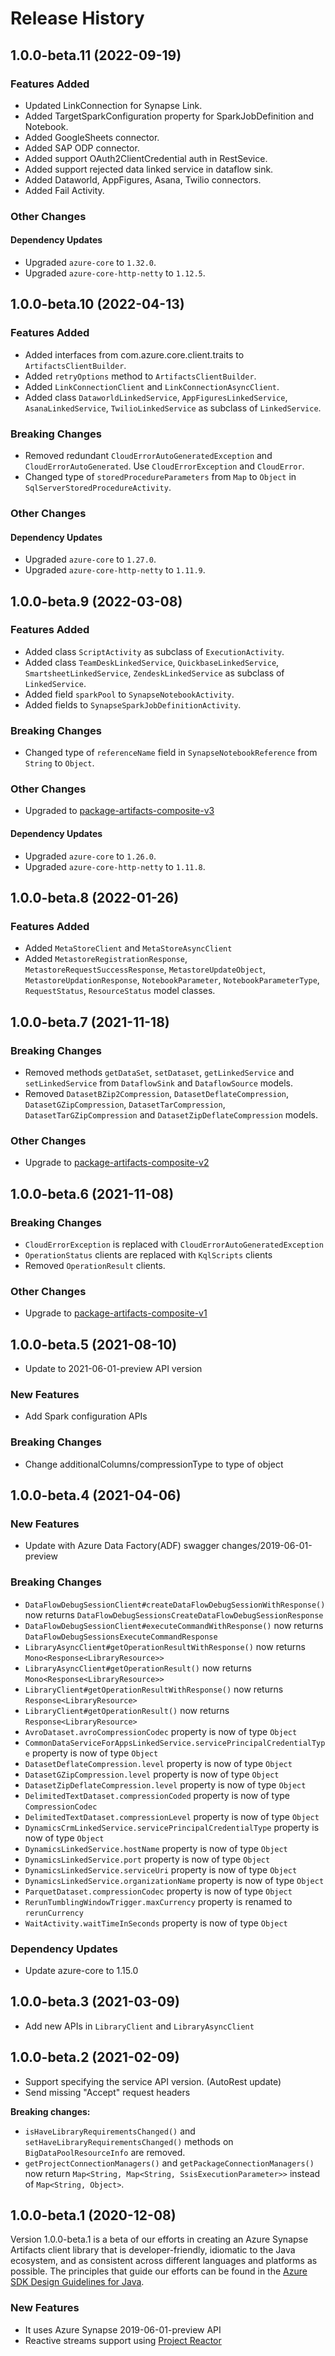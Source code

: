 # Release History

## 1.0.0-beta.11 (2022-09-19)

### Features Added

- Updated LinkConnection for Synapse Link.
- Added TargetSparkConfiguration property for SparkJobDefinition and Notebook.
- Added GoogleSheets connector.
- Added SAP ODP connector.
- Added support OAuth2ClientCredential auth in RestSevice.
- Added support rejected data linked service in dataflow sink.
- Added Dataworld, AppFigures, Asana, Twilio connectors.
- Added Fail Activity.

### Other Changes

#### Dependency Updates

- Upgraded `azure-core` to `1.32.0`.
- Upgraded `azure-core-http-netty` to `1.12.5`.

## 1.0.0-beta.10 (2022-04-13)

### Features Added

- Added interfaces from com.azure.core.client.traits to `ArtifactsClientBuilder`.
- Added `retryOptions` method to `ArtifactsClientBuilder`.
- Added `LinkConnectionClient` and `LinkConnectionAsyncClient`.
- Added class `DataworldLinkedService`, `AppFiguresLinkedService`, `AsanaLinkedService`, `TwilioLinkedService` as subclass of `LinkedService`.

### Breaking Changes

- Removed redundant `CloudErrorAutoGeneratedException` and `CloudErrorAutoGenerated`. Use `CloudErrorException` and `CloudError`.
- Changed type of `storedProcedureParameters` from `Map` to `Object` in `SqlServerStoredProcedureActivity`.

### Other Changes

#### Dependency Updates

- Upgraded `azure-core` to `1.27.0`.
- Upgraded `azure-core-http-netty` to `1.11.9`.

## 1.0.0-beta.9 (2022-03-08)

### Features Added

- Added class `ScriptActivity` as subclass of `ExecutionActivity`.
- Added class `TeamDeskLinkedService`, `QuickbaseLinkedService`, `SmartsheetLinkedService`, `ZendeskLinkedService` as subclass of `LinkedService`.
- Added field `sparkPool` to `SynapseNotebookActivity`.
- Added fields to `SynapseSparkJobDefinitionActivity`.

### Breaking Changes

- Changed type of `referenceName` field in `SynapseNotebookReference` from `String` to `Object`.

### Other Changes

- Upgraded to [package-artifacts-composite-v3](https://github.com/Azure/azure-rest-api-specs/blob/f2fb403f64e0fcb1a799c60daf980f0cde495f8f/specification/synapse/data-plane/readme.md#tag-package-artifacts-composite-v3)

#### Dependency Updates

- Upgraded `azure-core` to `1.26.0`.
- Upgraded `azure-core-http-netty` to `1.11.8`.

## 1.0.0-beta.8 (2022-01-26)

### Features Added

- Added `MetaStoreClient` and `MetaStoreAsyncClient`
- Added `MetastoreRegistrationResponse`, `MetastoreRequestSuccessResponse`, `MetastoreUpdateObject`, `MetastoreUpdationResponse`, `NotebookParameter`, `NotebookParameterType`, `RequestStatus`, `ResourceStatus` model classes.

## 1.0.0-beta.7 (2021-11-18)

### Breaking Changes
- Removed methods `getDataSet`, `setDataset`, `getLinkedService` and `setLinkedService` from `DataflowSink` and `DataflowSource` models.
- Removed `DatasetBZip2Compression`, `DatasetDeflateCompression`, `DatasetGZipCompression`, `DatasetTarCompression`, `DatasetTarGZipCompression` and `DatasetZipDeflateCompression` models.

### Other Changes
- Upgrade to [package-artifacts-composite-v2](https://github.com/Azure/azure-rest-api-specs/blob/9ab141452538ce5cf1427300d3c181923a8a8765/specification/synapse/data-plane/readme.md#tag-package-artifacts-composite-v2)

## 1.0.0-beta.6 (2021-11-08)

### Breaking Changes
- `CloudErrorException` is replaced with `CloudErrorAutoGeneratedException`
- `OperationStatus` clients are replaced with `KqlScripts` clients
- Removed `OperationResult` clients.

### Other Changes
- Upgrade to [package-artifacts-composite-v1](https://github.com/Azure/azure-rest-api-specs/blob/bee724836ffdeb5458274037dc75f4d43576b5e3/specification/synapse/data-plane/readme.md#tag-package-artifacts-composite-v1)

## 1.0.0-beta.5 (2021-08-10)
- Update to 2021-06-01-preview API version

### New Features
- Add Spark configuration APIs

### Breaking Changes
- Change additionalColumns/compressionType to type of object

## 1.0.0-beta.4 (2021-04-06)

### New Features
- Update with Azure Data Factory(ADF) swagger changes/2019-06-01-preview

### Breaking Changes
- `DataFlowDebugSessionClient#createDataFlowDebugSessionWithResponse()` now returns `DataFlowDebugSessionsCreateDataFlowDebugSessionResponse`
- `DataFlowDebugSessionClient#executeCommandWithResponse()` now returns `DataFlowDebugSessionsExecuteCommandResponse`
- `LibraryAsyncClient#getOperationResultWithResponse()` now returns `Mono<Response<LibraryResource>>`
- `LibraryAsyncClient#getOperationResult()` now returns `Mono<Response<LibraryResource>>`
- `LibraryClient#getOperationResultWithResponse()` now returns `Response<LibraryResource>`
- `LibraryClient#getOperationResult()` now returns `Response<LibraryResource>`
- `AvroDataset.avroCompressionCodec` property is now of type `Object`
- `CommonDataServiceForAppsLinkedService.servicePrincipalCredentialType` property is now of type `Object`
- `DatasetDeflateCompression.level` property is now of type `Object`
- `DatasetGZipCompression.level` property is now of type `Object`
- `DatasetZipDeflateCompression.level` property is now of type `Object`
- `DelimitedTextDataset.compressionCoded` property is now of type `CompressionCodec`
- `DelimitedTextDataset.compressionLevel` property is now of type `Object`
- `DynamicsCrmLinkedService.servicePrincipalCredentialType` property is now of type `Object`
- `DynamicsLinkedService.hostName` property is now of type `Object`
- `DynamicsLinkedService.port` property is now of type `Object`
- `DynamicsLinkedService.serviceUri` property is now of type `Object`
- `DynamicsLinkedService.organizationName` property is now of type `Object`
- `ParquetDataset.compressionCodec` property is now of type `Object`
- `RerunTumblingWindowTrigger.maxCurrency` property is renamed to `rerunCurrency`
- `WaitActivity.waitTimeInSeconds` property is now of type `Object`

### Dependency Updates
- Update azure-core to 1.15.0

## 1.0.0-beta.3 (2021-03-09)

- Add new APIs in `LibraryClient` and `LibraryAsyncClient`

## 1.0.0-beta.2 (2021-02-09)

- Support specifying the service API version. (AutoRest update)
- Send missing "Accept" request headers

**Breaking changes:**

- `isHaveLibraryRequirementsChanged()` and `setHaveLibraryRequirementsChanged()` methods on `BigDataPoolResourceInfo` are removed.
- `getProjectConnectionManagers()` and `getPackageConnectionManagers()` now return `Map<String, Map<String, SsisExecutionParameter>>` instead of `Map<String, Object>`.

## 1.0.0-beta.1 (2020-12-08)

Version 1.0.0-beta.1 is a beta of our efforts in creating an Azure Synapse Artifacts client library that is developer-friendly, idiomatic to
the Java ecosystem, and as consistent across different languages and platforms as possible. The principles that guide
our efforts can be found in the
[Azure SDK Design Guidelines for Java](https://azure.github.io/azure-sdk/java_introduction.html).

### New Features

- It uses Azure Synapse 2019-06-01-preview API
- Reactive streams support using [Project Reactor](https://projectreactor.io/)
